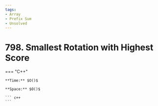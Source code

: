 ```yaml
---
tags:
- Array
- Prefix Sum
- Unsolved
---
```



# 798. Smallest Rotation with Highest Score

=== "C++"

    **Time:** $O()$

    **Space:** $O()$

    ``` c++
    ```